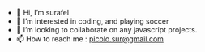 - 👋 Hi, I’m surafel
- 👀 I’m interested in coding, and playing soccer
- 💞️ I’m looking to collaborate on any javascript projects. 
- 📫 How to reach me : picolo.sur@gmail.com 

<!---
surafel9/surafel9 is a ✨ special ✨ repository because its `README.md` (this file) appears on your GitHub profile.
You can click the Preview link to take a look at your changes.
--->
